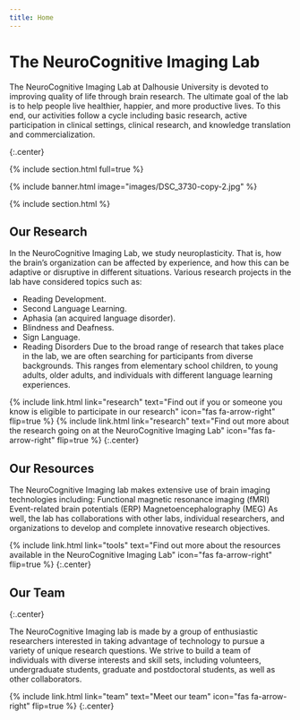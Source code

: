 ```yaml
---
title: Home
---
```


# The NeuroCognitive Imaging Lab

The NeuroCognitive Imaging Lab at Dalhousie University is devoted to improving quality of life through brain research. The ultimate goal of the lab is to help people live healthier, happier, and more productive lives. To this end, our activities follow a cycle including basic research, active participation in clinical settings, clinical research, and knowledge translation and commercialization. 

{:.center}

{% include section.html full=true %}

{% include banner.html image="images/DSC_3730-copy-2.jpg" %}

{% include section.html %}

## Our Research
In the NeuroCognitive Imaging Lab, we study neuroplasticity. That is, how the brain’s organization can be affected by experience, and how this can be adaptive or disruptive in different situations. 
Various research projects in the lab have considered topics such as:
* Reading Development.
* Second Language Learning.
* Aphasia (an acquired language disorder).
* Blindness and Deafness.
* Sign Language.
* Reading Disorders
Due to the broad range of research that takes place in the lab, we are often searching for participants from diverse backgrounds. This ranges from elementary school children, to young adults, older adults, and individuals with different language learning experiences.


{%
  include link.html
  link="research"
  text="Find out if you or someone you know is eligible to participate in our research"
  icon="fas fa-arrow-right"
  flip=true
%}
{%
  include link.html
  link="research"
  text="Find out more about the research going on at the NeuroCognitive Imaging Lab"
  icon="fas fa-arrow-right"
  flip=true
%}
{:.center}

## Our Resources
The NeuroCognitive Imaging lab makes extensive use of brain imaging technologies including:
Functional magnetic resonance imaging (fMRI)
Event-related brain potentials (ERP)
Magnetoencephalography (MEG)
As well, the lab has collaborations with other labs, individual researchers, and organizations to develop and complete innovative research objectives.


{%
  include link.html
  link="tools"
  text="Find out more about the resources available in the NeuroCognitive Imaging Lab"
  icon="fas fa-arrow-right"
  flip=true
%}
{:.center}

## Our Team
{:.center}

The NeuroCognitive Imaging lab is made by a group of enthusiastic researchers interested in taking advantage of technology to pursue a variety of unique research questions. We strive to build a team of individuals with diverse interests and skill sets, including volunteers, undergraduate students, graduate and postdoctoral students, as well as other collaborators. 

{%
  include link.html
  link="team"
  text="Meet our team"
  icon="fas fa-arrow-right"
  flip=true
%}
{:.center}

